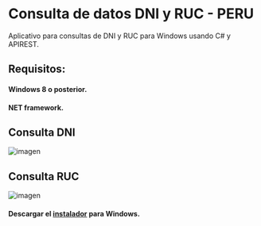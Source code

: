 # Consulta de datos DNI y RUC - PERU
Aplicativo para consultas de DNI y RUC para Windows usando C# y APIREST.

## Requisitos:
#### Windows 8 o posterior.
#### NET framework.

## Consulta DNI
![imagen](https://user-images.githubusercontent.com/36392461/187695083-5cad736d-5524-4303-8841-144c9cff7396.png)
## Consulta RUC
![imagen](https://user-images.githubusercontent.com/36392461/187695843-cab9e4ef-842a-458a-8a25-3c0fcec20724.png)
#### Descargar el [instalador](https://consulta-dniruc.surge.sh/) para Windows.

